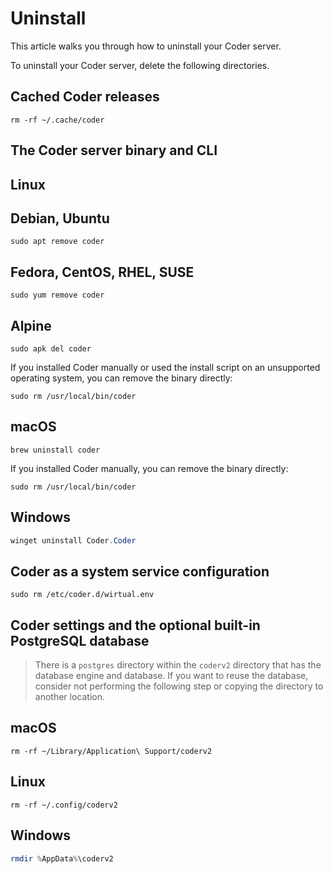 # Uninstall

This article walks you through how to uninstall your Coder server.

To uninstall your Coder server, delete the following directories.

## Cached Coder releases

```shell
rm -rf ~/.cache/coder
```

## The Coder server binary and CLI

<div class="tabs">

## Linux

<div class="tabs">

## Debian, Ubuntu

```shell
sudo apt remove coder
```

## Fedora, CentOS, RHEL, SUSE

```shell
sudo yum remove coder
```

## Alpine

```shell
sudo apk del coder
```

</div>

If you installed Coder manually or used the install script on an unsupported
operating system, you can remove the binary directly:

```shell
sudo rm /usr/local/bin/coder
```

## macOS

```shell
brew uninstall coder
```

If you installed Coder manually, you can remove the binary directly:

```shell
sudo rm /usr/local/bin/coder
```

## Windows

```powershell
winget uninstall Coder.Coder
```

</div>

## Coder as a system service configuration

```shell
sudo rm /etc/coder.d/wirtual.env
```

## Coder settings and the optional built-in PostgreSQL database

> There is a `postgres` directory within the `coderv2` directory that has the
> database engine and database. If you want to reuse the database, consider not
> performing the following step or copying the directory to another location.

<div class="tabs">

## macOS

```shell
rm -rf ~/Library/Application\ Support/coderv2
```

## Linux

```shell
rm -rf ~/.config/coderv2
```

## Windows

```powershell
rmdir %AppData%\coderv2
```

</div>
